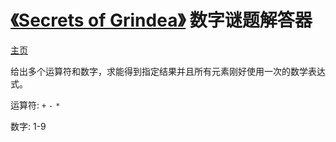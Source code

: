 # [《Secrets of Grindea》](https://store.steampowered.com/app/269770/) 数字谜题解答器

[主页](https://natescarlet.github.io/grindea-math-puzzle/)

给出多个运算符和数字，求能得到指定结果并且所有元素刚好使用一次的数学表达式。

运算符: `+` `-` `*`

数字: 1-9

